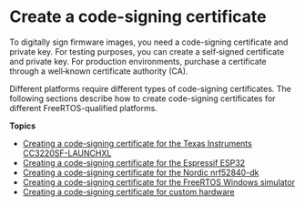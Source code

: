 # Create a code\-signing certificate<a name="ota-code-sign-cert"></a>

To digitally sign firmware images, you need a code\-signing certificate and private key\. For testing purposes, you can create a self‐signed certificate and private key\. For production environments, purchase a certificate through a well‐known certificate authority \(CA\)\.

Different platforms require different types of code\-signing certificates\. The following sections describe how to create code\-signing certificates for different FreeRTOS\-qualified platforms\.

**Topics**
+ [Creating a code\-signing certificate for the Texas Instruments CC3220SF\-LAUNCHXL](ota-code-sign-cert-ti.md)
+ [Creating a code\-signing certificate for the Espressif ESP32](ota-code-sign-cert-esp.md)
+ [Creating a code\-signing certificate for the Nordic nrf52840\-dk](ota-code-sign-cert-nordic.md)
+ [Creating a code\-signing certificate for the FreeRTOS Windows simulator](ota-code-sign-cert-win.md)
+ [Creating a code\-signing certificate for custom hardware](ota-code-sign-cert-other.md)